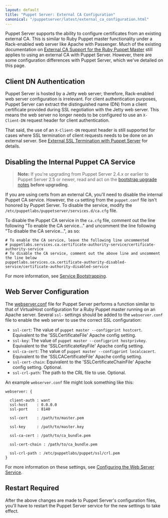 ```yaml
---
layout: default
title: "Puppet Server: External CA Configuration"
canonical: "/puppetserver/latest/external_ca_configuration.html"
---
```


Puppet Server supports the ability to configure certificates from an existing
external CA. This is similar to Ruby Puppet master functionality under a Rack-enabled web server like Apache with Passenger. Much of the existing
documentation on [External CA Support for the Ruby Puppet Master](https://docs.puppet.com/puppet/latest/reference/config_ssl_external_ca.html)
still applies to using an external CA with Puppet Server. However, there are some configuration differences with Puppet Server, which we've detailed on this page.

## Client DN Authentication

Puppet Server is hosted by a Jetty web server; therefore, Rack-enabled web server configuration is irrelevant. For client authentication purposes, Puppet Server can extract the distinguished name (DN) from a client certificate provided during SSL negotiation with the Jetty web server. This means the web server no longer needs to be configured to use an `X-Client-DN` request header for client authentication.

That said, the use of an `X-Client-DN` request header is still supported
for cases where SSL termination of client requests needs to be done on an
external server. See [External SSL Termination with Puppet Server](./external_ssl_termination.markdown) for details.

## Disabling the Internal Puppet CA Service

> **Note:** If you're upgrading from Puppet Server 2.4.x or earlier to Puppet Server 2.5 or newer, read and act on the [bootstrap upgrade notes](./bootstrap_upgrade_notes.markdown) **before upgrading**.

If you are using certs from an external CA, you'll need to disable the internal Puppet CA service. However, the `ca` setting from the `puppet.conf` file isn't honored by Puppet Server. To disable the service, modify the `/etc/puppetlabs/puppetserver/services.d/ca.cfg` file.

To disable the Puppet CA service in the `ca.cfg` file, comment out the line following "To enable the CA service..." and uncomment the line following "To disable the CA service...", as so:

```
# To enable the CA service, leave the following line uncommented
# puppetlabs.services.ca.certificate-authority-service/certificate-authority-service
# To disable the CA service, comment out the above line and uncomment the line below
puppetlabs.services.ca.certificate-authority-disabled-service/certificate-authority-disabled-service
```

For more information, see [Service Bootstrapping](./configuration.markdown#service-bootstrapping).

## Web Server Configuration

The [webserver.conf](./config_file_webserver.markdown) file for Puppet Server performs a function similar to that of VirtualHost configuration for
a Ruby Puppet master running on an Apache server. Several `ssl-` settings
should be added to the `webserver.conf` file to enable the web server to
use the correct SSL configuration:

* `ssl-cert`: The value of `puppet master --configprint hostcert`. Equivalent to the 'SSLCertificateFile' Apache config setting.
* `ssl-key`: The value of `puppet master --configprint hostprivkey`. Equivalent to the 'SSLCertificateKeyFile' Apache config setting.
* `ssl-ca-cert`: The value of `puppet master --configprint localcacert`. Equivalent to the 'SSLCACertificateFile' Apache config setting.
* `ssl-cert-chain`: Equivalent to the 'SSLCertificateChainFile' Apache config setting. Optional.
* `ssl-crl-path`: The path to the CRL file to use. Optional.

An example `webserver.conf` file might look something like this:

~~~
webserver: {

  client-auth : want
  ssl-host    : 0.0.0.0
  ssl-port    : 8140

  ssl-cert    : /path/to/master.pem

  ssl-key     : /path/to/master.key

  ssl-ca-cert : /path/to/ca_bundle.pem

  ssl-cert-chain : /path/to/ca_bundle.pem

  ssl-crl-path : /etc/puppetlabs/puppet/ssl/crl.pem
}
~~~

For more information on these settings, see [Configuring the Web Server Service](https://github.com/puppetlabs/trapperkeeper-webserver-jetty9/blob/master/doc/jetty-config.md).

## Restart Required

After the above changes are made to Puppet Server's configuration files, you'll have to restart the Puppet Server service for the new settings to take effect.
